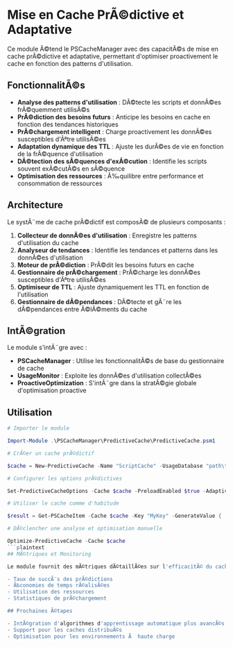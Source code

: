 # Mise en Cache PrÃ©dictive et Adaptative

Ce module Ã©tend le PSCacheManager avec des capacitÃ©s de mise en cache prÃ©dictive et adaptative, permettant d'optimiser proactivement le cache en fonction des patterns d'utilisation.

## FonctionnalitÃ©s

- **Analyse des patterns d'utilisation** : DÃ©tecte les scripts et donnÃ©es frÃ©quemment utilisÃ©s
- **PrÃ©diction des besoins futurs** : Anticipe les besoins en cache en fonction des tendances historiques
- **PrÃ©chargement intelligent** : Charge proactivement les donnÃ©es susceptibles d'Ãªtre utilisÃ©es
- **Adaptation dynamique des TTL** : Ajuste les durÃ©es de vie en fonction de la frÃ©quence d'utilisation
- **DÃ©tection des sÃ©quences d'exÃ©cution** : Identifie les scripts souvent exÃ©cutÃ©s en sÃ©quence
- **Optimisation des ressources** : Ã‰quilibre entre performance et consommation de ressources

## Architecture

Le systÃ¨me de cache prÃ©dictif est composÃ© de plusieurs composants :

1. **Collecteur de donnÃ©es d'utilisation** : Enregistre les patterns d'utilisation du cache
2. **Analyseur de tendances** : Identifie les tendances et patterns dans les donnÃ©es d'utilisation
3. **Moteur de prÃ©diction** : PrÃ©dit les besoins futurs en cache
4. **Gestionnaire de prÃ©chargement** : PrÃ©charge les donnÃ©es susceptibles d'Ãªtre utilisÃ©es
5. **Optimiseur de TTL** : Ajuste dynamiquement les TTL en fonction de l'utilisation
6. **Gestionnaire de dÃ©pendances** : DÃ©tecte et gÃ¨re les dÃ©pendances entre Ã©lÃ©ments du cache

## IntÃ©gration

Le module s'intÃ¨gre avec :

- **PSCacheManager** : Utilise les fonctionnalitÃ©s de base du gestionnaire de cache
- **UsageMonitor** : Exploite les donnÃ©es d'utilisation collectÃ©es
- **ProactiveOptimization** : S'intÃ¨gre dans la stratÃ©gie globale d'optimisation proactive

## Utilisation

```powershell
# Importer le module

Import-Module .\PSCacheManager\PredictiveCache\PredictiveCache.psm1

# CrÃ©er un cache prÃ©dictif

$cache = New-PredictiveCache -Name "ScriptCache" -UsageDatabase "path\to\usage.db"

# Configurer les options prÃ©dictives

Set-PredictiveCacheOptions -Cache $cache -PreloadEnabled $true -AdaptiveTTL $true

# Utiliser le cache comme d'habitude

$result = Get-PSCacheItem -Cache $cache -Key "MyKey" -GenerateValue { ... }

# DÃ©clencher une analyse et optimisation manuelle

Optimize-PredictiveCache -Cache $cache
```plaintext
## MÃ©triques et Monitoring

Le module fournit des mÃ©triques dÃ©taillÃ©es sur l'efficacitÃ© du cache prÃ©dictif :

- Taux de succÃ¨s des prÃ©dictions
- Ã‰conomies de temps rÃ©alisÃ©es
- Utilisation des ressources
- Statistiques de prÃ©chargement

## Prochaines Ã©tapes

- IntÃ©gration d'algorithmes d'apprentissage automatique plus avancÃ©s
- Support pour les caches distribuÃ©s
- Optimisation pour les environnements Ã  haute charge
